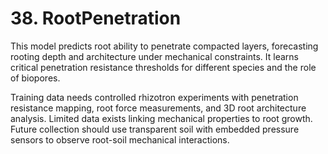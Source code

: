 # **38. RootPenetration**
This model predicts root ability to penetrate compacted layers, forecasting rooting depth and architecture under mechanical constraints. It learns critical penetration resistance thresholds for different species and the role of biopores.

Training data needs controlled rhizotron experiments with penetration resistance mapping, root force measurements, and 3D root architecture analysis. Limited data exists linking mechanical properties to root growth. Future collection should use transparent soil with embedded pressure sensors to observe root-soil mechanical interactions.
